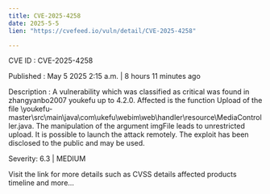 ```yaml
---
title: CVE-2025-4258
date: 2025-5-5
lien: "https://cvefeed.io/vuln/detail/CVE-2025-4258"

---
```


CVE ID : CVE-2025-4258

Published :  May 5
2025
2:15 a.m. | 8 hours
11 minutes ago

Description : A vulnerability
which was classified as critical
was found in zhangyanbo2007 youkefu up to 4.2.0. Affected is the function Upload of the file \youkefu-master\src\main\java\com\ukefu\webim\web\handler\resource\MediaController.java. The manipulation of the argument imgFile leads to unrestricted upload. It is possible to launch the attack remotely. The exploit has been disclosed to the public and may be used.

Severity: 6.3 | MEDIUM

Visit the link for more details
such as CVSS details
affected products
timeline
and more...
